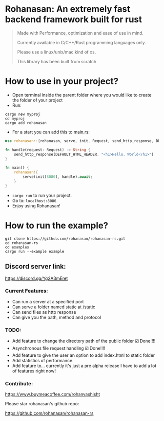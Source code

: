 # Rohanasan: An extremely fast backend framework built for rust

> Made with Performance, optimization and ease of use in mind.
> 
> Currently available in C/C++/Rust programming languages only.
> 
> Please use a linux/unix/mac kind of os.
>
> This library has been built from scratch.
# How to use in your project?
- Open terminal inside the parent folder where you would like to create the folder of your project
- Run:
```shell
cargo new myproj
cd myproj
cargo add rohanasan
```
- For a start you can add this to main.rs:

```rust
use rohanasan::{rohanasan, serve, init, Request, send_http_response, DEFAULT_HTML_HEADER};

fn handle(request: Request) -> String {
    send_http_response(DEFAULT_HTML_HEADER, "<h1>Hello, World</h1>")
}

fn main() {
    rohanasan!{
        serve(init(8080), handle).await;
    }
}
```

- `cargo run` to run your project.
- Go to: `localhost:8080`.
- Enjoy using Rohanasan!

# How to run the example?
```shell
git clone https://github.com/rohanasan/rohanasan-rs.git
cd rohanasan-rs
cd examples
cargo run --example example
```

## Discord server link:
https://discord.gg/Yg2A3mEret

### Current Features:
- Can run a server at a specified port
- Can serve a folder named static at /static
- Can send files as http response
- Can give you the path, method and protocol
### TODO:
- Add feature to change the directory path of the public folder ☑️ Done!!!!
- Asynchronous file request handling ☑️ Done!!!!
- Add feature to give the user an option to add index.html to static folder
- Add statistics of performance.
- Add feature to... currently it's just a pre alpha release I have to add a lot of features right now!

### Contribute:
https://www.buymeacoffee.com/rohanvashisht

Please star rohanasan's github repo:

https://github.com/rohanasan/rohanasan-rs

